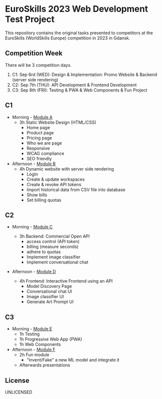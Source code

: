 # EuroSkills 2023 Web Development Test Project

This repository contains the original tasks presented to competitors at the EuroSkills (WorldSkills Europe) competition
in 2023 in Gdansk. 

## Competition Week

There will be 3 competition days.

1. C1: Sep 6rd (WED): Design & Implementation: Promo Website & Backend (server side rendering)
2. C2: Sep 7th (THU): API Development & Frontend Development
3. C3: Sep 8th (FRI): Testing & PWA & Web Components & Fun Project


## C1

* Morning - [Module A](src/modules/module-a/README.md)
  * 3h Static Website Design (HTML/CSS)
    * Home page
    * Product page
    * Pricing page
    * Who we are page
    * Responsive
    * WCAG compliance
    * SEO friendly
* Afternoon - [Module B](src/modules/module-b/README.md)
  * 4h Dynamic website with server side rendering
    * Login
    * Create & update workspaces
    * Create & revoke API tokens
    * Import historical data from CSV file into database
    * Show bills
    * Set billing quotas

## C2

* Morning - [Module C](src/modules/module-c/README.md)
  * 3h Backend: Commercial Open API
    * access control (API token)
    * billing (measure seconds)
    * adhere to quotas
    * Implement image classifier
    * Implement conversational chat

* Afternoon - [Module D](src/modules/module-d/README.md)
  * 4h Frontend: Interactive Frontend using an API
    * Model Discovery Page
    * Conversational chat UI
    * Image classifier UI
    * Generate Art Prompt UI

## C3

* Morning - [Module E](src/modules/module-e/README.md)
  * 1h Testing
  * 1h Progressive Web App (PWA)
  * 1h Web Components
* Afternoon - [Module F](src/modules/module-f/README.md)
  * 2h Fun module
    * "Invent/Fake" a new ML model and integrate it
  * Afterwards presentations

## License

UNLICENSED
